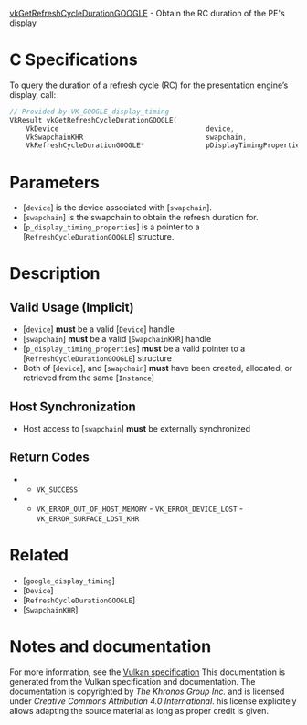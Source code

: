 [vkGetRefreshCycleDurationGOOGLE](https://www.khronos.org/registry/vulkan/specs/1.3-extensions/man/html/vkGetRefreshCycleDurationGOOGLE.html) - Obtain the RC duration of the PE's display

# C Specifications
To query the duration of a refresh cycle (RC) for the presentation engine’s
display, call:
```c
// Provided by VK_GOOGLE_display_timing
VkResult vkGetRefreshCycleDurationGOOGLE(
    VkDevice                                    device,
    VkSwapchainKHR                              swapchain,
    VkRefreshCycleDurationGOOGLE*               pDisplayTimingProperties);
```

# Parameters
- [`device`] is the device associated with [`swapchain`].
- [`swapchain`] is the swapchain to obtain the refresh duration for.
- [`p_display_timing_properties`] is a pointer to a [`RefreshCycleDurationGOOGLE`] structure.

# Description
## Valid Usage (Implicit)
-  [`device`] **must**  be a valid [`Device`] handle
-  [`swapchain`] **must**  be a valid [`SwapchainKHR`] handle
-  [`p_display_timing_properties`] **must**  be a valid pointer to a [`RefreshCycleDurationGOOGLE`] structure
-    Both of [`device`], and [`swapchain`] **must**  have been created, allocated, or retrieved from the same [`Instance`]

## Host Synchronization
- Host access to [`swapchain`] **must**  be externally synchronized

## Return Codes
*   - `VK_SUCCESS` 
*   - `VK_ERROR_OUT_OF_HOST_MEMORY`  - `VK_ERROR_DEVICE_LOST`  - `VK_ERROR_SURFACE_LOST_KHR`

# Related
- [`google_display_timing`]
- [`Device`]
- [`RefreshCycleDurationGOOGLE`]
- [`SwapchainKHR`]

# Notes and documentation
For more information, see the [Vulkan specification](https://www.khronos.org/registry/vulkan/specs/1.3-extensions/html/vkspec.html)
This documentation is generated from the Vulkan specification and documentation.
The documentation is copyrighted by *The Khronos Group Inc.* and is licensed under *Creative Commons Attribution 4.0 International*.
his license explicitely allows adapting the source material as long as proper credit is given.
        